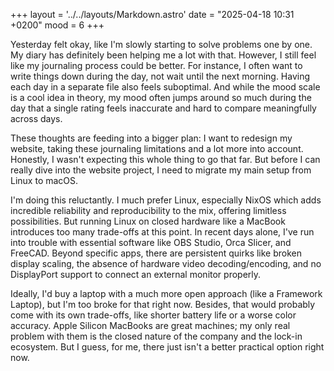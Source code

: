 +++
layout = '../../layouts/Markdown.astro'
date = "2025-04-18 10:31 +0200"
mood = 6
+++

Yesterday felt okay, like I'm slowly starting to solve problems one by one. My diary has definitely been helping me a lot with that. However, I still feel like my journaling process could be better. For instance, I often want to write things down during the day, not wait until the next morning. Having each day in a separate file also feels suboptimal. And while the mood scale is a cool idea in theory, my mood often jumps around so much during the day that a single rating feels inaccurate and hard to compare meaningfully across days.

These thoughts are feeding into a bigger plan: I want to redesign my website, taking these journaling limitations and a lot more into account. Honestly, I wasn't expecting this whole thing to go that far. But before I can really dive into the website project, I need to migrate my main setup from Linux to macOS.

I'm doing this reluctantly. I much prefer Linux, especially NixOS which adds incredible reliability and reproducibility to the mix, offering limitless possibilities. But running Linux on closed hardware like a MacBook introduces too many trade-offs at this point. In recent days alone, I've run into trouble with essential software like OBS Studio, Orca Slicer, and FreeCAD. Beyond specific apps, there are persistent quirks like broken display scaling, the absence of hardware video decoding/encoding, and no DisplayPort support to connect an external monitor properly.

Ideally, I'd buy a laptop with a much more open approach (like a Framework Laptop), but I'm too broke for that right now. Besides, that would probably come with its own trade-offs, like shorter battery life or a worse color accuracy. Apple Silicon MacBooks are great machines; my only real problem with them is the closed nature of the company and the lock-in ecosystem. But I guess, for me, there just isn't a better practical option right now.